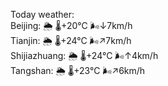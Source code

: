 Today weather:  
Beijing: 🌦   🌡️+20°C 🌬️↓7km/h  
Tianjin: 🌦   🌡️+24°C 🌬️↗7km/h  
Shijiazhuang: 🌦   🌡️+24°C 🌬️↑4km/h  
Tangshan: 🌦   🌡️+23°C 🌬️↗6km/h  
